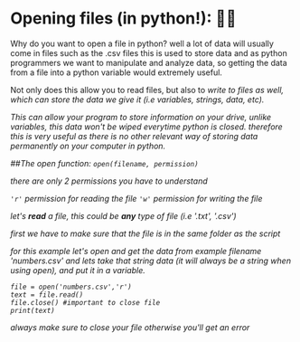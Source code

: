 # Opening files (in python!): 🧙‍♂️

Why do you want to open a file in python? well a lot of data will usually come in files such as the .csv files
this is used to store data and as python programmers we want to manipulate and analyze data, so getting the data from a file 
into a python variable would extremely useful.

Not only does this allow you to read files, but also to <em>write to<em/> files as well, which can store the data we give it (i.e variables, strings, data, etc).
  
This can allow your program to store information on your drive, unlike variables, this data won't be wiped everytime python is closed.
therefore this is very useful as there is no other <em>relevant<em/> way of storing data permanently on your computer in python.

##The open function: `open(filename, permission)`

there are only 2 permissions you have to understand

`'r'` permission for reading the file
`'w'` permission for writing the file

let's **read** a file, this could be **any** type of file (i.e '.txt', '.csv')

first we have to make sure that the file is in the same folder as the script

for this example let's open and get the data from example filename 'numbers.csv' and lets take that string data (it will always be a string when using open), and put it in a variable.

```
file = open('numbers.csv','r')
text = file.read()
file.close() #important to close file
print(text)
```
always make sure to close your file otherwise you'll get an error
